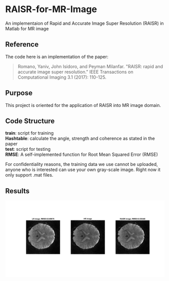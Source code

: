 # RAISR-for-MR-Image
An implementaion of Rapid and Accurate Image Super Resolution (RAISR) in Matlab for MR image
## Reference
The code here is an implementation of the paper:
>Romano, Yaniv, John Isidoro, and Peyman Milanfar. "RAISR: rapid and accurate image super resolution." IEEE Transactions on Computational Imaging 3.1 (2017): 110-125.
## Purpose
This project is oriented for the application of RAISR into MR image domain. 
## Code Structure
**train**: script for training  
**Hashtable**: calculate the angle, strength and coherence as stated in the paper  
**test**: script for testing  
**RMSE**: A self-implemented function for Root Mean Squared Error (RMSE)  

For confidentiality reasons, the training data we use cannot be uploaded, anyone who is interested can use your own gray-scale image. Right now it only support .mat files.
## Results
![Alt text](result.png)
